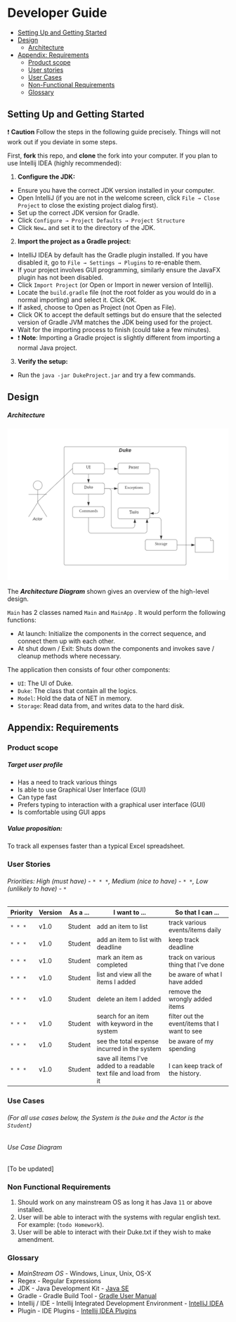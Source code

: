 # Developer Guide
* [Setting Up and Getting Started](#Setting-Up-and-Getting-Started)
* [Design](#Design)
  * [Architecture](#Architecture)
* [Appendix: Requirements](#Appendix:-Requirements)
  * [Product scope](#Product-scope)
  * [User stories](#User-Stories)
  * [User Cases](#Use-Cases)
  * [Non-Functional Requirements](#Non-Functional-Requirements)
  * [Glossary](#Glossary)

<div style="page-break-after: always;"></div>

## Setting Up and Getting Started
:heavy_exclamation_mark: **Caution** Follow the steps in the following guide precisely. Things will not work out if you deviate in some steps.

First, **fork** this repo, and **clone** the fork into your computer.
If you plan to use Intellij IDEA (highly recommended):

1. **Configure the JDK:**
 * Ensure you have the correct JDK version installed in your computer.
 * Open IntelliJ (if you are not in the welcome screen, click ```File → Close Project``` to close the existing project dialog first).
 * Set up the correct JDK version for Gradle.
  * Click ```Configure → Project Defaults → Project Structure```
  * Click ```New…``` and set it to the directory of the JDK.
2. **Import the project as a Gradle project:**
 * IntelliJ IDEA by default has the Gradle plugin installed. If you have disabled it, go to ```File → Settings → Plugins``` to re-enable them.
 * If your project involves GUI programming, similarly ensure the JavaFX plugin has not been disabled.
 * Click ```Import Project``` (or Open or Import in newer version of Intellij).
 * Locate the ```build.gradle``` file (not the root folder as you would do in a normal importing) and select it. Click OK.
 * If asked, choose to Open as Project (not Open as File).
 * Click OK to accept the default settings but do ensure that the selected version of Gradle JVM matches the JDK being used for the project.
 * Wait for the importing process to finish (could take a few minutes).
 * :heavy_exclamation_mark: **Note**: Importing a Gradle project is slightly different from importing a normal Java project.
3. **Verify the setup:**
 * Run the ```java -jar DukeProject.jar``` and try a few commands.
  
<div style="page-break-after: always;"></div>
  
## Design

##### Architecture
![Sample - Architecture](ArchitectureDiagram.PNG)

The ***Architecture Diagram*** shown gives an overview of the high-level design.

`Main` has 2 classes named `Main` and `MainApp` . It would perform the following functions:

- At launch: Initialize the components in the correct sequence, and connect them up with each other.
- At shut down / Exit: Shuts down the components and invokes save / cleanup methods where necessary.

<div style="page-break-after: always;"></div>

The application then consists of four other components:

- `UI`: The UI of Duke.
- `Duke`: The class that contain all the logics. 
- `Model`: Hold the data of NET in memory.
- `Storage`: Read data from, and writes data to the hard disk.

## Appendix: Requirements
### Product scope
##### Target user profile

* Has a need to track various things
* Is able to use Graphical User Interface (GUI)
* Can type fast
* Prefers typing to interaction with a graphical user interface (GUI)
* Is comfortable using GUI apps

##### Value proposition: 
To track all expenses faster than a typical Excel spreadsheet.

### User Stories
###### *Priorities: High (must have) - `* * *`, Medium (nice to have) - `* *`, Low (unlikely to have) - `*`*

|Priority|Version| As a ... | I want to ... | So that I can ...|
|--------|--------|----------|---------------|------------------|
|`* * *`|v1.0|Student|add an item to list|track various events/items daily|
|`* * *`|v1.0|Student|add an item to list with deadline|keep track deadline|
|`* * *`|v1.0|Student|mark an item as completed|track on various thing that I've done|
|`* * *`|v1.0|Student|list and view all the items I added|be aware of what I have added|
|`* * *`|v1.0|Student|delete an item I added|remove the wrongly added items|
|`* * *`|v1.0|Student|search for an item with keyword in the system|filter out the event/items that I want to see|
|`* * *`|v1.0|Student|see the total expense incurred in the system|be aware of my spending|
|`* * *`|v1.0|Student|save all items I've added to a readable text file and load from it|I can keep track of the history.|

<div style="page-break-after: always;"></div>

### Use Cases

###### (For all use cases below, the System is the `Duke` and the Actor is the `Student`)

###### Use Case Diagram
[To be updated]

<div style="page-break-after: always;"></div>

### Non Functional Requirements

1. Should work on any mainstream OS as long it has Java ```11``` or above installed.
2. User will be able to interact with the systems with regular english text. For example: (```
todo Homework ```).
3. User will be able to interact with their Duke.txt if they wish to make amendment. 

### Glossary

- *MainStream OS* - Windows, Linux, Unix, OS-X
- Regex - Regular Expressions
- JDK - Java Development Kit - [Java SE](https://www.oracle.com/sg/java/technologies/javase-downloads.html "Java SE Downloads")
- Gradle - Gradle Build Tool - [Gradle User Manual](https://docs.gradle.org/current/userguide/userguide.html "Build Automation Tool - Docs")
- Intellij / IDE - Intellij Integrated Development Environment - [IntelliJ IDEA](https://www.jetbrains.com/idea/ "JVM IDE") 
- Plugin - IDE Plugins - [Intellij IDEA Plugins](https://www.jetbrains.com/help/idea/managing-plugins.html "Manage plugins")